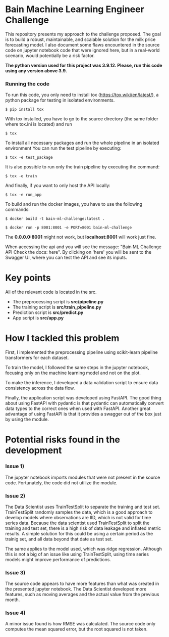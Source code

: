 # Bain Machine Learning Engineer Challenge
This repository presents my approach to the challenge proposed. The goal is to build a robust, maintainable, and scalable solution for the milk price forecasting model. I also document some flaws encountered in the source code on jupyter notebook code that were ignored here, but in a real-world scenario, would potentially be a risk factor. 

**The python version used for this project was 3.9.12. Please, run this code using any version above 3.9.**

### Running the code
To run this code, you only need to install tox (https://tox.wiki/en/latest/), a python package for testing in isolated environments.

```$ pip install tox```

With tox installed, you have to go to the source directory (the same folder where tox.ini is located) and run 

```$ tox```

To install all necessary packages and run the whole pipeline in an isolated environment
You can run the test pipeline by executing:

```$ tox -e test_package```

It is also possible to run only the train pipeline by executing the command:

```$ tox -e train```

And finally, if you want to only host the API locally:

```$ tox -e run_app```

To build and run the docker images, you have to use the following commands:

```$ docker build -t bain-ml-challenge:latest .```

```$ docker run -p 8001:8001 -e PORT=8001 bain-ml-challenge```

The **0.0.0.0:8001** might not work, but **localhost:8001** will work just fine.

When accessing the api and you will see the message: "Bain ML Challenge API Check the docs: here". By clicking on 'here' you will be sent to the Swagger UI, where you can test the API and see its inputs.

# Key points
All of the relevant code is located in the src.
- The preprocessing script is **src/pipeline.py**
- The training script is **src/train_pipeline.py**
- Prediction script is **src/predict.py**
- App script is **src/app.py**

# How I tackled this problem

First, I implemented the preprocessing pipeline using scikit-learn pipeline transformers for each dataset.

To train the model, I followed the same steps in the jupyter notebook, focusing only on the machine learning model and not on the plot.

To make the inference, I developed a data validation script to ensure data consistency across the data flow.

Finally, the application script was developed using FastAPI. The good thing about using FastAPI with pydantic is that pydantic can automatically convert data types to the correct ones when used with FastAPI. Another great advantage of using FastAPI is that it provides a swagger out of the box just by using the module.

# Potential risks found in the development

### Issue 1)
The jupyter notebook imports modules that were not present in the source code. Fortunately, the code did not utilize the module.

### Issue 2)
The Data Scientist uses TrainTestSplit to separate the training and test set. TrainTestSplit randomly samples the data, which is a good approach to develop models where observations are IID, which is not valid for time series data. Because the data scientist used TrainTestSplit to split the training and test set, there is a high risk of data leakage and inflated metric results. A simple solution for this could be using a certain period as the trainig set, and all data beyond that date as test set.

The same applies to the model used, which was ridge regression. Although this is not a big of an issue like using TrainTestSplit, using time series models might improve performance of predictions.

### Issue 3)
The source code appears to have more features than what was created in the presented jupyter notebook. The Data Scientist developed more features, such as moving averages and the actual value from the previous month.

### Issue 4)
A minor issue found is how RMSE was calculated. The source code only computes the mean squared error, but the root squared is not taken.

